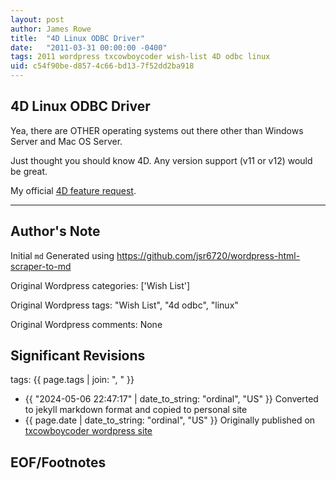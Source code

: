 ```yaml
---
layout: post
author: James Rowe
title:  "4D Linux ODBC Driver"
date:   "2011-03-31 00:00:00 -0400"
tags: 2011 wordpress txcowboycoder wish-list 4D odbc linux
uid: c54f90be-d857-4c66-bd13-7f52dd2ba918
---
```



## 4D Linux ODBC Driver


Yea, there are OTHER operating systems out there other than Windows Server and Mac OS Server.


Just thought you should know 4D. Any version support (v11 or v12) would be great.


My official [4D feature request](http://forums.4d.fr/Post//5436214/1/).




---

## Author's Note

Initial `md` Generated using <https://github.com/jsr6720/wordpress-html-scraper-to-md>

Original Wordpress categories: ['Wish List']

Original Wordpress tags: "Wish List", "4d odbc", "linux"

Original Wordpress comments: None

## Significant Revisions

tags: {{ page.tags | join: ", " }} <!-- todo move this somewhere -->

- {{ "2024-05-06 22:47:17" | date_to_string: "ordinal", "US" }} Converted to jekyll markdown format and copied to personal site
- {{ page.date | date_to_string: "ordinal", "US" }} Originally published on [txcowboycoder wordpress site](https://txcowboycoder.wordpress.com/2011/03/31/4d-linux-odbc-driver/)

## EOF/Footnotes

